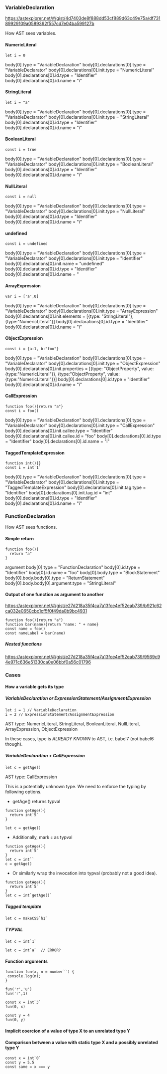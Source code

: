 ### VariableDeclaration

https://astexplorer.net/#/gist/4d7403de8f888dd53cf889d63c49e75a/df73189929109a0589392f557cd7e04ba599127b

How AST sees variables.

#### NumericLiteral

`let i = 0`

body[0].type = "VariableDeclaration"
body[0].declarations[0].type = "VariableDeclarator"
body[0].declarations[0].init.type = "NumericLiteral"
body[0].declarations[0].id.type = "Identifier"
body[0].declarations[0].id.name = "i"

#### StringLiteral

`let i = "a"`

body[0].type = "VariableDeclaration"
body[0].declarations[0].type = "VariableDeclarator"
body[0].declarations[0].init.type = "StringLiteral"
body[0].declarations[0].id.type = "Identifier"
body[0].declarations[0].id.name = "i"

#### BooleanLiteral

`const i = true`

body[0].type = "VariableDeclaration"
body[0].declarations[0].type = "VariableDeclarator"
body[0].declarations[0].init.type = "BooleanLiteral"
body[0].declarations[0].id.type = "Identifier"
body[0].declarations[0].id.name = "i"

#### NullLiteral

`const i = null`

body[0].type = "VariableDeclaration"
body[0].declarations[0].type = "VariableDeclarator"
body[0].declarations[0].init.type = "NullLiteral"
body[0].declarations[0].id.type = "Identifier"
body[0].declarations[0].id.name = "i"

#### undefined

`const i = undefined`

body[0].type = "VariableDeclaration"
body[0].declarations[0].type = "VariableDeclarator"
body[0].declarations[0].init.type = "Identifier"
body[0].declarations[0].init.name = "undefined"
body[0].declarations[0].id.type = "Identifier"
body[0].declarations[0].id.name = "

#### ArrayExpression

`var i = ['a',0]`

body[0].type = "VariableDeclaration"
body[0].declarations[0].type = "VariableDeclarator"
body[0].declarations[0].init.type = "ArrayExpression"
body[0].declarations[0].init.elements = [{type: "StringLiteral"}, {type:"NumericLiteral"}]
body[0].declarations[0].id.type = "Identifier"
body[0].declarations[0].id.name = "i"

#### ObjectExpression

`const i = {a:1, b:"foo"}`

body[0].type = "VariableDeclaration"
body[0].declarations[0].type = "VariableDeclarator"
body[0].declarations[0].init.type = "ObjectExpression"
body[0].declarations[0].init.properties = [{type: "ObjectProperty", value:{type:"NumericLiteral"}}, {type:"ObjectProperty", value:{type:"NumericLiteral"}}]
body[0].declarations[0].id.type = "Identifier"
body[0].declarations[0].id.name = "i"

#### CallExpression

```
function foo(){return "a"}
const i = foo()
```

body[0].type = "VariableDeclaration"
body[0].declarations[0].type = "VariableDeclarator"
body[0].declarations[0].init.type = "CallExpression"
body[0].declarations[0].init.callee.type = "Identifier"
body[0].declarations[0].init.callee.id = "foo"
body[0].declarations[0].id.type = "Identifier"
body[0].declarations[0].id.name = "i"

#### TaggedTemplateExpression

```
function int(){}
const i = int`1`
```

body[0].type = "VariableDeclaration"
body[0].declarations[0].type = "VariableDeclarator"
body[0].declarations[0].init.type = "TaggedTemplateExpression"
body[0].declarations[0].init.tag.type = "Identifier"
body[0].declarations[0].init.tag.id = "int"
body[0].declarations[0].id.type = "Identifier"
body[0].declarations[0].id.name = "i"

### FunctionDeclaration

How AST sees functions.

#### Simple return

```
function foo(){
  return "a"
}
```

argument
body[0].type = "FunctionDeclaration"
body[0].id.type = "Identifier"
body[0].id.name = "foo"
body[0].body.type = "BlockStatement"
body[0].body.body[0].type = "ReturnStatement"
body[0].body.body[0].argument.type = "StringLiteral"

#### Output of one function as argument to another

https://astexplorer.net/#/gist/e27d218a35f4ca7a13fce4ef52eab739/b921c62ca032e0650cbc1cf5f0f49da0b9bc4931

```
function foo(){return "a"}
function bar(name){return "name: " + name}
const name = foo()
const nameLabel = bar(name)

```

##### Nested functions

https://astexplorer.net/#/gist/e27d218a35f4ca7a13fce4ef52eab739/9569c94e971c636e51330ca0e06bbf0a56c01796

### Cases

#### How a variable gets its type

##### VariableDeclaration or ExpressionStatement/AssignmentExpression

```
let i = 1 // VariableDeclaration
i = 2 // ExpressionStatement/AssignmentExpression
```

AST type: NumericLiteral, StringLiteral, BooleanLiteral, NullLiteral, ArrayExpression, ObjectExpression

In these cases, type is _ALREADY KNOWN_ to AST, i.e. babel7 (not babel6 though).

##### VariableDeclaration + CallExpression

```
let c = getAge()
```

AST type: CallExpression

This is a potentially unknown type. We need to enforce the typing by following options.

- getAge() returns typval

```
function getAge(){
  return int`5`
}

let c = getAge()
```

- Additionally, mark `c` as typval

```
function getAge(){
  return int`5`
}
let c = int``
c = getAge()
```

- Or similarly wrap the invocation into typval (probably not a good idea).

```
function getAge(){
  return int`5`
}
let c = int`getAge()`
```

##### Tagged template

```
let c = makeCSS`h1`
```

##### TYPVAL

```
let c = int`1`

let c = int`a`  // ERROR?

```

#### Function arguments

```
function fun(x, n = number``) {
 console.log(n);
}

fun('r','u')
fun('r',1)

const x = int`3`
fun(0, x)

const y = 4
fun(0, y)

```

#### Implicit coercion of a value of type X to an unrelated type Y

#### Comparison between a value with static type X and a possibly unrelated type Y

```
const x = int`0`
const y = 5.5
const same = x === y
```

